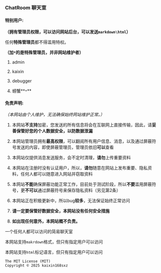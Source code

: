 ### ChatRoom 聊天室


#### 特别用户:

**（拥有管理员权限，可以访问网站后台，可以发送`markdown\html`）**

任何**特殊管理员**都不得滥用特权。

**（加`*`的是特殊管理员，并非网站维护者）**

1. admin

2. kaixin

3. debugger

4. 螃蟹**`*`**


#### 免责声明:

*（本网站由个人维护，无法确保始终网站维护正常。）*

1. 本网站**不支持**加密，您发送的所有信息将会在互联网上直接传输，因此，请**妥善保管好您的个人数据安全，以防数据泄漏**

2. 本网站管理员拥有**最高权限**，可以翻阅所有用户信息、消息，以及通过屏蔽符号发送的内容，即使屏蔽管理员，管理员依旧**可以**查看

3. 本网站仅提供消息发送服务，会不定时清理，**请勿**上传重要资料

4. 本网站在注册时没有认证用户，所以，**请勿**随意在网站上发布重要、隐私资料，任何人都可以随意进入网站并窃取资料

5. 本网站**不能**确保屏蔽功能正常工作，目前处于测试阶段，所以**不要**滥用屏蔽符号，更**不可以**通过屏蔽符号来保存隐私资料（另见第2条）

6. 本网站正在积极更新中，所以bug**较多**，无法保证始终正常访问

7. **请一定要保管好数据安全，本网站没有任何安全措施**

8. **如出现任何意外，本网站概不负责。**


一个任何人都可以访问的简易聊天室

本网站支持`makrdown`格式，但只有指定用户可以访问

本网站支持`html`标记语言，但只有指定用户可以访问

```
The MIT License (MIT)
Copyright © 2025 kaixin168sxz
```